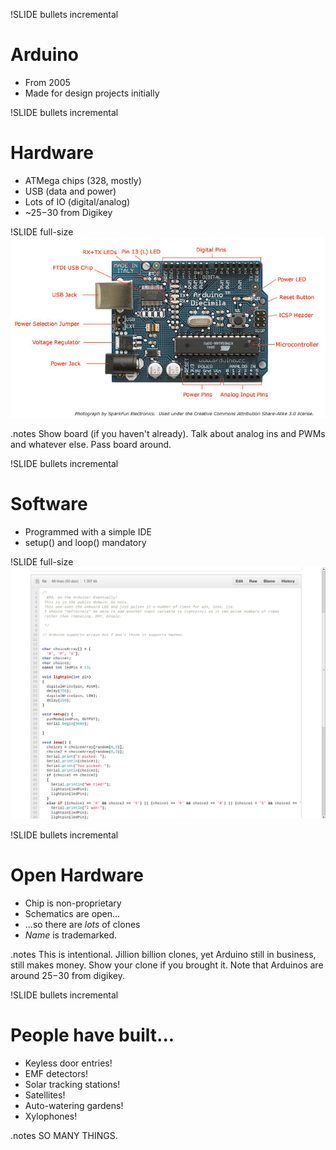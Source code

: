 !SLIDE bullets incremental
# Arduino #
* From 2005
* Made for design projects initially 


!SLIDE bullets incremental
# Hardware #
* ATMega chips (328, mostly)
* USB (data and power)
* Lots of IO (digital/analog)
* ~$25-$30 from Digikey

!SLIDE full-size
![img/ArduinoDiecimilaComponents.jpg](img/ArduinoDiecimilaComponents.jpg)

.notes Show board (if you haven't already). Talk about analog ins and PWMs and whatever else. Pass board around.


!SLIDE bullets incremental
# Software #

* Programmed with a simple IDE
* setup() and loop() mandatory

!SLIDE full-size
![img/rps.png](img/rps.png)

!SLIDE bullets incremental
# Open Hardware #
* Chip is non-proprietary
* Schematics are open...
* ...so there are *lots* of clones
* *Name* is trademarked.

.notes This is intentional. Jillion billion clones, yet Arduino still in business, still makes money. Show your clone if you brought it. Note that Arduinos are around $25-$30 from digikey. 

!SLIDE bullets incremental
# People have built... #
* Keyless door entries!
* EMF detectors!
* Solar tracking stations!
* Satellites!
* Auto-watering gardens!
* Xylophones!

.notes SO MANY THINGS.
